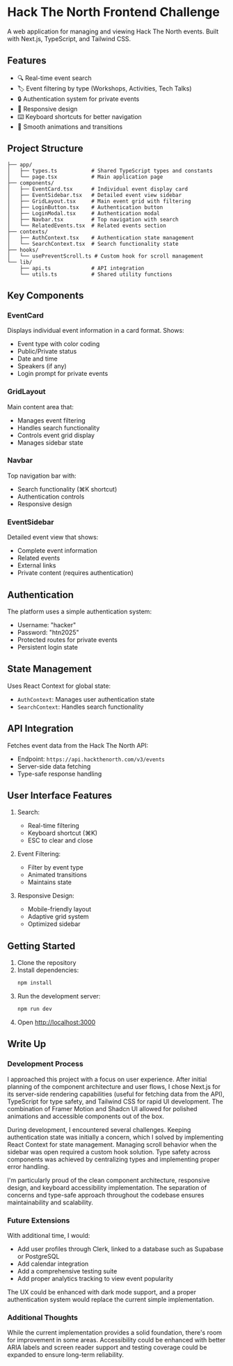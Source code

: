# Hack The North Frontend Challenge

A web application for managing and viewing Hack The North events. Built with
Next.js, TypeScript, and Tailwind CSS.

## Features

- 🔍 Real-time event search
- 🏷️ Event filtering by type (Workshops, Activities, Tech Talks)
- 🔒 Authentication system for private events
- 📱 Responsive design
- ⌨️ Keyboard shortcuts for better navigation
- 🎨 Smooth animations and transitions

## Project Structure

```
├── app/
│   ├── types.ts           # Shared TypeScript types and constants
│   └── page.tsx           # Main application page
├── components/
│   ├── EventCard.tsx      # Individual event display card
│   ├── EventSidebar.tsx   # Detailed event view sidebar
│   ├── GridLayout.tsx     # Main event grid with filtering
│   ├── LoginButton.tsx    # Authentication button
│   ├── LoginModal.tsx     # Authentication modal
│   ├── Navbar.tsx         # Top navigation with search
│   └── RelatedEvents.tsx  # Related events section
├── contexts/
│   ├── AuthContext.tsx    # Authentication state management
│   └── SearchContext.tsx  # Search functionality state
├── hooks/
│   └── usePreventScroll.ts # Custom hook for scroll management
└── lib/
    ├── api.ts             # API integration
    └── utils.ts           # Shared utility functions
```

## Key Components

### EventCard

Displays individual event information in a card format. Shows:

- Event type with color coding
- Public/Private status
- Date and time
- Speakers (if any)
- Login prompt for private events

### GridLayout

Main content area that:

- Manages event filtering
- Handles search functionality
- Controls event grid display
- Manages sidebar state

### Navbar

Top navigation bar with:

- Search functionality (⌘K shortcut)
- Authentication controls
- Responsive design

### EventSidebar

Detailed event view that shows:

- Complete event information
- Related events
- External links
- Private content (requires authentication)

## Authentication

The platform uses a simple authentication system:

- Username: "hacker"
- Password: "htn2025"
- Protected routes for private events
- Persistent login state

## State Management

Uses React Context for global state:

- `AuthContext`: Manages user authentication state
- `SearchContext`: Handles search functionality

## API Integration

Fetches event data from the Hack The North API:

- Endpoint: `https://api.hackthenorth.com/v3/events`
- Server-side data fetching
- Type-safe response handling

## User Interface Features

1. Search:

   - Real-time filtering
   - Keyboard shortcut (⌘K)
   - ESC to clear and close

2. Event Filtering:

   - Filter by event type
   - Animated transitions
   - Maintains state

3. Responsive Design:
   - Mobile-friendly layout
   - Adaptive grid system
   - Optimized sidebar

## Getting Started

1. Clone the repository
2. Install dependencies:
   ```bash
   npm install
   ```
3. Run the development server:
   ```bash
   npm run dev
   ```
4. Open [http://localhost:3000](http://localhost:3000)

## Write Up

### Development Process

I approached this project with a focus on user experience. After initial
planning of the component architecture and user flows, I chose Next.js for its
server-side rendering capabilities (useful for fetching data from the API),
TypeScript for type safety, and Tailwind CSS for rapid UI development. The
combination of Framer Motion and Shadcn UI allowed for polished animations and
accessible components out of the box.

During development, I encountered several challenges. Keeping authentication
state was initially a concern, which I solved by implementing React Context for
state management. Managing scroll behavior when the sidebar was open required a
custom hook solution. Type safety across components was achieved by centralizing
types and implementing proper error handling.

I'm particularly proud of the clean component architecture, responsive design,
and keyboard accessibility implementation. The separation of concerns and
type-safe approach throughout the codebase ensures maintainability and
scalability.

### Future Extensions

With additional time, I would:

- Add user profiles through Clerk, linked to a database such as Supabase or
  PostgreSQL
- Add calendar integration
- Add a comprehensive testing suite
- Add proper analytics tracking to view event popularity

The UX could be enhanced with dark mode support, and a proper authentication
system would replace the current simple implementation.

### Additional Thoughts

While the current implementation provides a solid foundation, there's room for
improvement in some areas. Accessibility could be enhanced with better ARIA
labels and screen reader support and testing coverage could be expanded to
ensure long-term reliability.
